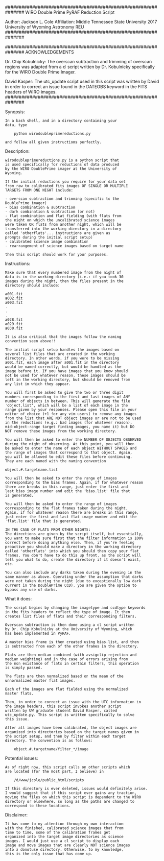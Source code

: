 ###############################################################
WIRO Double Prime PyRAF Reduction Script

Author: Jackson L. Cole
Affiliation: Middle Tennessee State University
2017 University of Wyoming Astronomy REU
###############################################################

###############################################################
ACKNOWLEDGEMENTS

Dr. Chip Kobulnicky:
The overscan subtraction and trimming of overscan regions was adapted from a cl script written by Dr. Kobulnicky specifically for the WIRO Double Prime Imager.

David Kasper:
The utc_update script used in this script was written by David in order to correct an issue found in the DATEOBS keyword in the FITS headers of WIRO images.
###############################################################

Synopsis:

	In a bash shell, and in a directory containing your
	data, type

		python wirodoubleprimereductions.py

	and follow all given instructions perfectly.

Description:

	wirodoubleprimereductions.py is a python script that
	is used specifically for reductions of data produced
	by the WIRO DoublePrime imager at the University of
	Wyoming.

	If the initial reductions you require for your data set
	from raw to calibrated fits images OF SINGLE OR MULTIPLE
	TARGETS FROM ONE NIGHT include:

	- overscan subtraction and trimming (specific to the
	DoublePrime imager)
	- bias combination & subtraction
	- dark combination & subtraction (or not)
	- flat combination and flat fielding (with flats from
	the night on which the uncalibrated science images
	were taken OR flats from another night, which will be
	transferred into the working directory in a directory
	called 'otherflats'... instructions are given as
	prompts during the initial script setup)
	- calibrated science image combination
	- rearrangement of science images based on target name

	then this script should work for your purposes.

Instructions:

	Make sure that every numbered image from the night of
	data is in the working directory (i.e.: if you took 30
	images during the night, then the files present in the
	directory should include:
	
	a001.fit
	a002.fit
	a003.fit
	.
	.
	.
	a028.fit
	a029.fit
	a030.fit

	It is also critical that the images follow the naming
	convention seen above!!

	The initial script setup handles the images based on
	several list files that are created in the working
	directory. In other words, if you were to be missing
	a001.fit, each image after a001.fit in the directory
	would be named correctly, but would be handled as the
	image before it. If you have images that you know should
	not be used for whatever reason, these images should be
	left in the working directory, but should be removed from
	any list in which they appear.

	You will first be asked to give the two or three digit
	numbers corresponding to the first and last images of ANY
	number of objects in between. This will generate the file
	'object.list', which will be a list of each image in the
	range given by your responses. Please open this file in your
	editor of choice (+1 for any vim users) to remove any images
	from the list that ARE NOT object images or are not to be used
	in the reductions (e.g.: bad images (for whatever reason),
	mid-object-range target finding images, you name it) but DO
	NOT remove these images from the working directory.

	You will then be asked to enter the NUMBER OF OBJECTS OBSERVED
	during the night of observing. At this point, you will then
	be asked to enter the name of each object WITHOUT SPACES and
	the range of images that correspond to that object. Again,
	you will be allowed to edit these files before continuing.
	They are each named with the naming convention
	
	object.#.targetname.list

	You will then be asked to enter the range of images
	corresponding to the bias frames. Again, if for whatever reason
	there are breaks in this range, just enter the first and
	last bias image number and edit the 'bias.list' file that
	is generated.

	You will then be asked to enter the range of images
	corresponding to the flat frames taken during the night.
	Again, if for whatever reason there are breaks in this range,
	just enter the first and last flat image number and edit the
	'flat.list' file that is generated.
	
	IN THE CASE OF FLATS FROM OTHER NIGHTS:
	The directions are given by the script itself, but essentially,
	you want to make sure first that the filter information is 100%
	correct before doing anything else. Then, if you're feeling
	proactive you should make a directory in the working directory
	called 'otherflats' into which you should then copy your flat
	frames. You don't have to do this up front, as the script will
	tell you what to do, create the directory if it doesn't exist,
	etc.

	You can also include any darks taken during the evening in the
	same manner as above. Operating under the assumption that darks
	were not taken during the night (due to exceptionally low dark
	current in the DoublePrime CCD), you are given the option to
	bypass any use of darks.

What it does:

	The script begins by changing the imagetype and ccdtype keywords
	in the fits headers to reflect the type of image. It then
	creates list files of flats and their corresponding filters.

	Overscan subtraction is then done using a cl script written
	by Dr. Chip Kobulnicky at the University of Wyoming, which
	has been implemented in PyRAF.

	A master bias frame is then created using bias.list, and then
	is subtracted from each of the other frames in the directory.

	Flats are then median combined (with avsigclip rejection and
	median weighting) and in the case of errors arising from
	the non existance of flats in certain filters, this operation
	is simply passed.

	The flats are then normalized based on the mean of the
	unnormalized master flat images.

	Each of the images are flat fielded using the normalized
	master flats.

	Then, in order to correct an issue with the UTC information in
	the image headers, this script invokes another script
	written by UW graduate student David Kasper, called
	utc_update.py. This script is written specifically to solve
	this issue.

	After all images have been calibrated, the object images are
	organized into directories based on the target names given in
	the script setup, and then by filter within each target
	directory. The convention is as follows:

		object.#.targetname/filter_*/image

Potential issues:

	As of right now, this script calls on other scripts which
	are located (for the most part, I believe) in
	
		/d/www/jcole/public_html/scripts

	If this directory is ever deleted, issues would definitely arise.
	I would suggest that if this script ever gains any traction,
	moving the files on which this script is dependent to the WIRO
	directory or elsewhere, so long as the paths are changed to
	correspond to these locations.

Disclaimer:

	It has come to my attention through my own interaction
	with the finished, calibrated science images that from
	time to time, some of the calibration frames get
	organized into the target image directories as science
	images. I would just use a cl script to display each
	image and move images that are clearly NOT science images
	into a donotuse directory. Otherwise, to my knowledge,
	this is the only issue that has come up.

